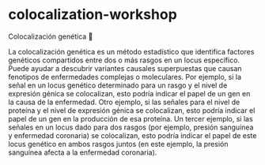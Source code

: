 # colocalization-workshop

Colocalización genética :dna:

La colocalización genética es un método estadístico que identifica factores genéticos compartidos entre dos o más rasgos en un locus específico. Puede ayudar a descubrir variantes causales superpuestas que causan fenotipos de enfermedades complejas o moleculares. Por ejemplo, si la señal en un locus genético determinado para un rasgo y el nivel de expresión génica se colocalizan, esto podría indicar el papel de un gen en la causa de la enfermedad. Otro ejemplo, si las señales para el nivel de proteína y el nivel de expresión génica se colocalizan, esto podría indicar el papel de un gen en la producción de esa proteína. Un tercer ejemplo, si las señales en un locus dado para dos rasgos (por ejemplo, presión sanguínea y enfermedad coronaria) se colocalizan, esto podría indicar el papel de este locus genético en ambos rasgos juntos (en este ejemplo, la presión sanguínea afecta a la enfermedad coronaria).